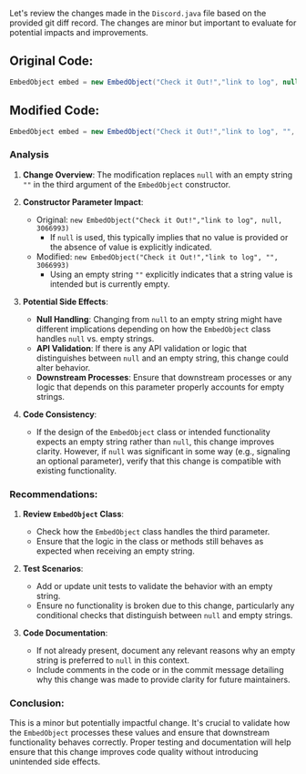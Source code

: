 Let's review the changes made in the `Discord.java` file based on the provided git diff record. The changes are minor but important to evaluate for potential impacts and improvements.

## Original Code:
```java
EmbedObject embed = new EmbedObject("Check it Out!","link to log", null, 3066993); // Green color
```

## Modified Code:
```java
EmbedObject embed = new EmbedObject("Check it Out!","link to log", "", 3066993); // Green color
```

### Analysis

1. **Change Overview**:
   The modification replaces `null` with an empty string `""` in the third argument of the `EmbedObject` constructor.

2. **Constructor Parameter Impact**:
   - Original: `new EmbedObject("Check it Out!","link to log", null, 3066993)`
     - If `null` is used, this typically implies that no value is provided or the absence of value is explicitly indicated.
   - Modified: `new EmbedObject("Check it Out!","link to log", "", 3066993)`
     - Using an empty string `""` explicitly indicates that a string value is intended but is currently empty.

3. **Potential Side Effects**:
   - **Null Handling**: Changing from `null` to an empty string might have different implications depending on how the `EmbedObject` class handles `null` vs. empty strings.
   - **API Validation**: If there is any API validation or logic that distinguishes between `null` and an empty string, this change could alter behavior.
   - **Downstream Processes**: Ensure that downstream processes or any logic that depends on this parameter properly accounts for empty strings.

4. **Code Consistency**: 
   - If the design of the `EmbedObject` class or intended functionality expects an empty string rather than `null`, this change improves clarity. However, if `null` was significant in some way (e.g., signaling an optional parameter), verify that this change is compatible with existing functionality.

### Recommendations:

1. **Review `EmbedObject` Class**:
   - Check how the `EmbedObject` class handles the third parameter.
   - Ensure that the logic in the class or methods still behaves as expected when receiving an empty string.

2. **Test Scenarios**:
   - Add or update unit tests to validate the behavior with an empty string.
   - Ensure no functionality is broken due to this change, particularly any conditional checks that distinguish between `null` and empty strings.

3. **Code Documentation**:
   - If not already present, document any relevant reasons why an empty string is preferred to `null` in this context.
   - Include comments in the code or in the commit message detailing why this change was made to provide clarity for future maintainers.

### Conclusion:

This is a minor but potentially impactful change. It's crucial to validate how the `EmbedObject` processes these values and ensure that downstream functionality behaves correctly. Proper testing and documentation will help ensure that this change improves code quality without introducing unintended side effects.